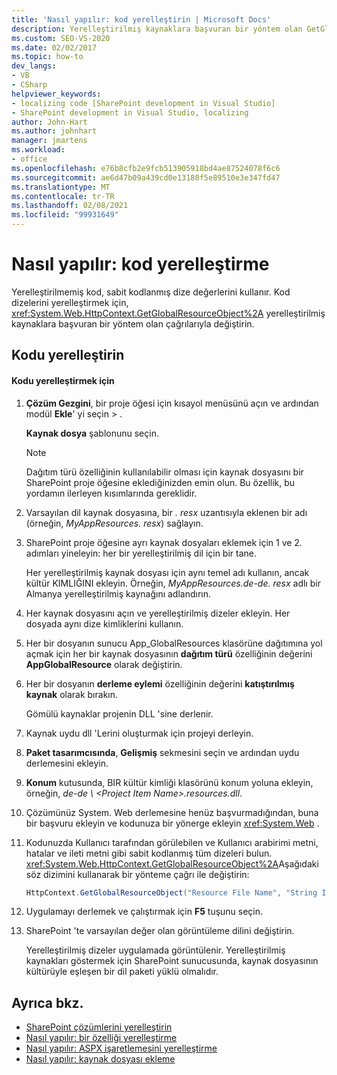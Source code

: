 ```yaml
---
title: 'Nasıl yapılır: kod yerelleştirin | Microsoft Docs'
description: Yerelleştirilmiş kaynaklara başvuran bir yöntem olan GetGlobalResourceObject çağrılarıyla sabit kodlanmış dizeleri değiştirerek SharePoint 'teki kodu yerelleştirmeye öğrenin.
ms.custom: SEO-VS-2020
ms.date: 02/02/2017
ms.topic: how-to
dev_langs:
- VB
- CSharp
helpviewer_keywords:
- localizing code [SharePoint development in Visual Studio]
- SharePoint development in Visual Studio, localizing
author: John-Hart
ms.author: johnhart
manager: jmartens
ms.workload:
- office
ms.openlocfilehash: e76b8cfb2e9fcb513905918bd4ae87524078f6c6
ms.sourcegitcommit: ae6d47b09a439cd0e13180f5e89510e3e347fd47
ms.translationtype: MT
ms.contentlocale: tr-TR
ms.lasthandoff: 02/08/2021
ms.locfileid: "99931649"
---
```

# <a name="how-to-localize-code"></a>Nasıl yapılır: kod yerelleştirme
  Yerelleştirilmemiş kod, sabit kodlanmış dize değerlerini kullanır. Kod dizelerini yerelleştirmek için, <xref:System.Web.HttpContext.GetGlobalResourceObject%2A> yerelleştirilmiş kaynaklara başvuran bir yöntem olan çağrılarıyla değiştirin.

## <a name="localize-code"></a>Kodu yerelleştirin

#### <a name="to-localize-code"></a>Kodu yerelleştirmek için

1. **Çözüm Gezgini**, bir proje öğesi için kısayol menüsünü açın ve ardından modül **Ekle**' yi seçin  >  .

     **Kaynak dosya** şablonunu seçin.

    > [!NOTE]
    > Dağıtım türü özelliğinin kullanılabilir olması için kaynak dosyasını bir SharePoint proje öğesine eklediğinizden emin olun. Bu özellik, bu yordamın ilerleyen kısımlarında gereklidir.

2. Varsayılan dil kaynak dosyasına, bir *. resx* uzantısıyla eklenen bir adı (örneğin, *MyAppResources. resx*) sağlayın.

3. SharePoint proje öğesine ayrı kaynak dosyaları eklemek için 1 ve 2. adımları yineleyin: her bir yerelleştirilmiş dil için bir tane.

     Her yerelleştirilmiş kaynak dosyası için aynı temel adı kullanın, ancak kültür KIMLIĞINI ekleyin. Örneğin, *MyAppResources.de-de. resx* adlı bir Almanya yerelleştirilmiş kaynağını adlandırın.

4. Her kaynak dosyasını açın ve yerelleştirilmiş dizeler ekleyin. Her dosyada aynı dize kimliklerini kullanın.

5. Her bir dosyanın sunucu App_GlobalResources klasörüne dağıtımına yol açmak için her bir kaynak dosyasının **dağıtım türü** özelliğinin değerini **AppGlobalResource** olarak değiştirin.

6. Her bir dosyanın **derleme eylemi** özelliğinin değerini **katıştırılmış kaynak** olarak bırakın.

     Gömülü kaynaklar projenin DLL 'sine derlenir.

7. Kaynak uydu dll 'Lerini oluşturmak için projeyi derleyin.

8. **Paket tasarımcısında**, **Gelişmiş** sekmesini seçin ve ardından uydu derlemesini ekleyin.

9. **Konum** kutusunda, BIR kültür kimliği klasörünü konum yoluna ekleyin, örneğin, *de-de \\ \<Project Item Name>.resources.dll*.

10. Çözümünüz System. Web derlemesine henüz başvurmadığından, buna bir başvuru ekleyin ve kodunuza bir yönerge ekleyin <xref:System.Web> .

11. Kodunuzda Kullanıcı tarafından görülebilen ve Kullanıcı arabirimi metni, hatalar ve ileti metni gibi sabit kodlanmış tüm dizeleri bulun. <xref:System.Web.HttpContext.GetGlobalResourceObject%2A>Aşağıdaki söz dizimini kullanarak bir yönteme çağrı ile değiştirin:

    ```csharp
    HttpContext.GetGlobalResourceObject("Resource File Name", "String ID")
    ```

12. Uygulamayı derlemek ve çalıştırmak için **F5** tuşunu seçin.

13. SharePoint 'te varsayılan değer olan görüntüleme dilini değiştirin.

     Yerelleştirilmiş dizeler uygulamada görüntülenir. Yerelleştirilmiş kaynakları göstermek için SharePoint sunucusunda, kaynak dosyasının kültürüyle eşleşen bir dil paketi yüklü olmalıdır.

## <a name="see-also"></a>Ayrıca bkz.
- [SharePoint çözümlerini yerelleştirin](../sharepoint/localizing-sharepoint-solutions.md)
- [Nasıl yapılır: bir özelliği yerelleştirme](../sharepoint/how-to-localize-a-feature.md)
- [Nasıl yapılır: ASPX işaretlemesini yerelleştirme](../sharepoint/how-to-localize-aspx-markup.md)
- [Nasıl yapılır: kaynak dosyası ekleme](../sharepoint/how-to-add-a-resource-file.md)
